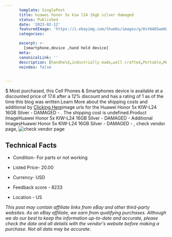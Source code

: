 ```yaml
---
      template: SinglePost
      title: huawei honor 5x kiw l24 16gb silver damaged 
      status: Published
      date: '2023-02-12'
      featuredImage: 'https://i.ebayimg.com/thumbs/images/g/0sYAAOSweHZjl4rr/s-l225.jpg'
      categories: 

      excerpt: >-
        [smartphone,device ,hand held device]
      meta:
      canonicalLink: ''
      description: [handheld,industrially made,well crafted,Portable,Mobile,Compact,Convenient,Lightweight,Maneuverable,Man-portable,Miniature,Carriable,Hand-held,Light,Holdable,Transportable,Mobile device,Pocket-sized,On-the-go,Wireless,Cordless,Compact size,Convenient size, smartphone,device ,hand held device]
      noindex: false

        
---
```

$
    Most purchased, this Cell Phones & Smartphones device is available at a discounted price of 17.6 after a 12% discount and has a rating of 1 as of the time this blog was written.Learn More about the shipping costs and additional by [Clicking Here](https://www.ebay.com/itm/255877647533?hash=item3b937f0cad%3Ag%3A0sYAAOSweHZjl4rr&mkevt=1&mkcid=1&mkrid=711-53200-19255-0&campid=%253CePNCampaignId%253E&customid=%253CreferenceId%253E&toolid=10049)image urls for the Huawei Honor 5x KIW-L24 16GB Silver - DAMAGED - . The shipping cost is undefined.Product ImageHuawei Honor 5x KIW-L24 16GB Silver - DAMAGED - Additional ImagesHuawei Honor 5x KIW-L24 16GB Silver - DAMAGED - , check vendor page, ![check vendor page](https://origin-galleryplus.ebayimg.com/ws/web/255877647533_2_0_1/225x225.jpg,https://origin-galleryplus.ebayimg.com/ws/web/255877647533_3_0_1/225x225.jpg,https://origin-galleryplus.ebayimg.com/ws/web/255877647533_4_0_1/225x225.jpg,https://origin-galleryplus.ebayimg.com/ws/web/255877647533_5_0_1/225x225.jpg,https://origin-galleryplus.ebayimg.com/ws/web/255877647533_6_0_1/225x225.jpg,https://origin-galleryplus.ebayimg.com/ws/web/255877647533_7_0_1/225x225.jpg,https://origin-galleryplus.ebayimg.com/ws/web/255877647533_8_0_1/225x225.jpg,https://origin-galleryplus.ebayimg.com/ws/web/255877647533_9_0_1/225x225.jpg,https://origin-galleryplus.ebayimg.com/ws/web/255877647533_10_0_1/225x225.jpg)
    
    

 ## Technical Facts 



     
      

 - Condition- For parts or not working 


      

 - Listed Price- 20.00 


      

 - Currency- USD 


      

 - Feedback score - 8233 


      

 - Location - US 


      
      

 *_This post may contain affiliate links from eBay and other third-party websites. As an eBay affiliate, we earn from qualifying purchases. Although we do our best to keep the information up-to-date and accurate, please check the date and all details with the vendor's website before making a purchase. Not all data may be accurate._*



    
    
    
    
    